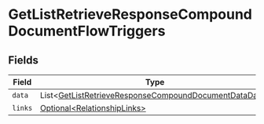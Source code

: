 # GetListRetrieveResponseCompoundDocumentFlowTriggers


## Fields

| Field                                                                                                                                | Type                                                                                                                                 | Required                                                                                                                             | Description                                                                                                                          |
| ------------------------------------------------------------------------------------------------------------------------------------ | ------------------------------------------------------------------------------------------------------------------------------------ | ------------------------------------------------------------------------------------------------------------------------------------ | ------------------------------------------------------------------------------------------------------------------------------------ |
| `data`                                                                                                                               | List\<[GetListRetrieveResponseCompoundDocumentDataData](../../models/components/GetListRetrieveResponseCompoundDocumentDataData.md)> | :heavy_minus_sign:                                                                                                                   | N/A                                                                                                                                  |
| `links`                                                                                                                              | [Optional\<RelationshipLinks>](../../models/components/RelationshipLinks.md)                                                         | :heavy_minus_sign:                                                                                                                   | N/A                                                                                                                                  |